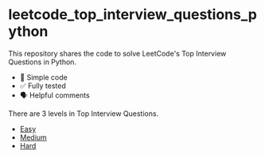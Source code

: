 # leetcode_top_interview_questions_python
This repository shares the code to solve LeetCode's Top Interview Questions in Python.

- 💯 Simple code
- ✅ Fully tested
- 🗣 Helpful comments

There are 3 levels in Top Interview Questions.
- [Easy](https://leetcode.com/explore/featured/card/top-interview-questions-easy/)
- [Medium](https://leetcode.com/explore/interview/card/top-interview-questions-medium/)
- [Hard](https://leetcode.com/explore/interview/card/top-interview-questions-hard/)
